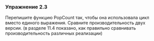 ### Упражнение 2.3

Перепишите функцию PopCount так,
чтобы она использовала цикл вместо единого выражения.
Сравните производительность двух версии.
(в разделе 11.4 показано, как правильно сравнивать
производительность различных реализации)
